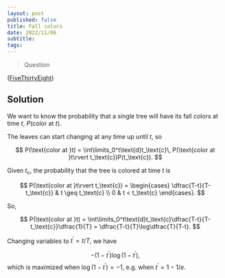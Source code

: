 ```yaml
---
layout: post
published: false
title: Fall colors
date: 2022/11/06
subtitle:
tags:
---
```


>Question

<!--more-->




([FiveThirtyEight](URL))

## Solution


We want to know the probability that a single tree will have its fall colors at time $t$, $P(\text{color at }t).$

The leaves can start changing at any time up until $t,$ so

$$ P(\text{color at }t) = \int\limits_0^t\text{d}t_\text{c}\, P(\text{color at }t\rvert t_\text{c})P(t_\text{c}). $$

Given $t_\text{c},$ the probability that the tree is colored at time $t$ is 

$$ P(\text{color at }t\rvert t_\text{c}) = 
\begin{cases}
\dfrac{T-t}{T-t_\text{c}} & t \geq t_\text{c} \\
0 & t < t_\text{c}
\end{cases}.
$$

So, 

$$ P(\text{color at }t) = \int\limits_0^t\text{d}t_\text{c}\dfrac{T-t}{T-t_\text{c}}\dfrac{1}{T} = \dfrac{T-t}{T}\log\dfrac{T}{T-t}. $$

Changing variables to $t^\prime = t/T,$ we have

$$-(1-t^\prime)\log (1-t^\prime),$$ which is maximized when $\log (1-t^\prime)=-1,$ e.g. when $t^\prime=1-1/e.$

<!-- For this to hold, the time of color change has to be less than $t,$ and the time of leaf fall has to be greater than $t:$ -->

<!-- $$t_\text{f} > t > t_\text{c}. $$ -->

<br>
